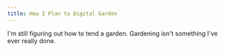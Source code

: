 ```yaml
---
title: How I Plan to Digital Garden
---
```


I'm still figuring out how to tend a garden. Gardening isn't something I've ever really done.

